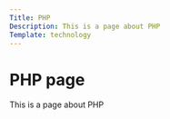 ```yaml
---
Title: PHP
Description: This is a page about PHP
Template: technology
---
```


PHP page
==========================

This is a page about PHP
    
